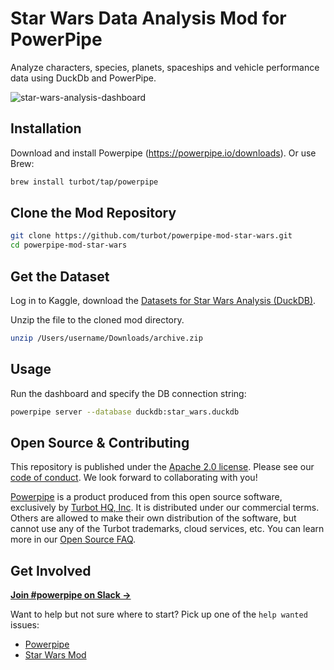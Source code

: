 # Star Wars Data Analysis Mod for PowerPipe

Analyze characters, species, planets, spaceships and vehicle performance data using DuckDb and PowerPipe.

![star-wars-analysis-dashboard](https://github.com/turbot/powerpipe-mod-star-wars/assets/72413708/f5c5d90b-da23-4cb9-94a5-5614d6e642a2)

## Installation

Download and install Powerpipe (https://powerpipe.io/downloads). Or use Brew:

```sh
brew install turbot/tap/powerpipe
```

## Clone the Mod Repository

```sh
git clone https://github.com/turbot/powerpipe-mod-star-wars.git
cd powerpipe-mod-star-wars
```

## Get the Dataset

Log in to Kaggle, download the [Datasets for Star Wars Analysis (DuckDB)](https://www.kaggle.com/datasets/souravthe/star-war-dataset-analysis-duckdb/data?select=star_war.duckdb).

Unzip the file to the cloned mod directory.

```sh
unzip /Users/username/Downloads/archive.zip
```

## Usage

Run the dashboard and specify the DB connection string:

```sh
powerpipe server --database duckdb:star_wars.duckdb
```

## Open Source & Contributing

This repository is published under the [Apache 2.0 license](https://www.apache.org/licenses/LICENSE-2.0). Please see our [code of conduct](https://github.com/turbot/.github/blob/main/CODE_OF_CONDUCT.md). We look forward to collaborating with you!

[Powerpipe](https://powerpipe.io) is a product produced from this open source software, exclusively by [Turbot HQ, Inc](https://turbot.com). It is distributed under our commercial terms. Others are allowed to make their own distribution of the software, but cannot use any of the Turbot trademarks, cloud services, etc. You can learn more in our [Open Source FAQ](https://turbot.com/open-source).

## Get Involved

**[Join #powerpipe on Slack →](https://powerpipe.io/community/join)**

Want to help but not sure where to start? Pick up one of the `help wanted` issues:

- [Powerpipe](https://github.com/turbot/powerpipe/labels/help%20wanted)
- [Star Wars Mod](https://github.com/turbot/powerpipe-mod-star-wars/labels/help%20wanted)